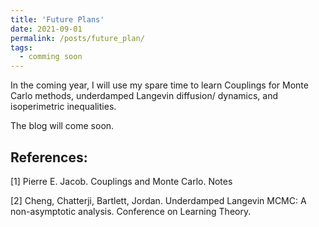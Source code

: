 ```yaml
---
title: 'Future Plans'
date: 2021-09-01
permalink: /posts/future_plan/
tags:
  - comming soon
---
```



In the coming year, I will use my spare time to learn Couplings for Monte Carlo methods, underdamped Langevin diffusion/ dynamics, and isoperimetric inequalities.

The blog will come soon.


## References:

[1] Pierre E. Jacob. Couplings and Monte Carlo. Notes

[2] Cheng, Chatterji, Bartlett, Jordan. Underdamped Langevin MCMC: A non-asymptotic analysis. Conference on Learning Theory.
